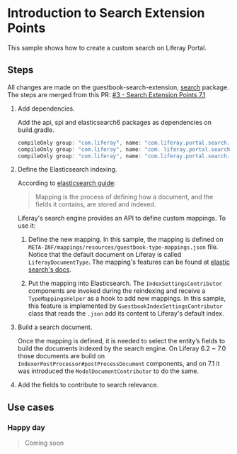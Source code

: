 # Introduction to Search Extension Points

This sample shows how to create a custom search on Liferay Portal.

## Steps

All changes are made on the guestbook-search-extension,
[search](https://github.com/lmarqs/liferay-training/tree/master/modules/guestbook/guestbook-service/src/main/java/br/com/objective/training/search) package.
The steps are merged from this PR:
[#3 - Search Extension Points 7.1](https://github.com/lmarqs/liferay-training/pull/3)

1. Add dependencies.

    Add the api, spi and elasticsearch6 packages as dependencies on build.gradle.
    ```.gradle
    compileOnly group: "com.liferay", name: "com.liferay.portal.search.api", version: "2.0.0"
    compileOnly group: "com.liferay", name: "com. liferay.portal.search.spi", version: "2.0.0"
    compileOnly group: "com.liferay", name: "com.liferay.portal.search.elasticsearch6.api", version: "2.0.0"
    ```

2. Define the Elasticsearch indexing.

    According to [elasticsearch guide](https://www.elastic.co/guide/en/elasticsearch/reference/current/mapping.html):
    > Mapping is the process of defining how a document, and the fields it contains, are stored and indexed.

    Liferay's search engine provides an API to define custom mappings. To use it:

    1. Define the new mapping.
    In this sample, the mapping is defined on `META-INF/mappings/resources/guestbook-type-mappings.json` file.
    Notice that the default document on Liferay is called `LiferayDocumentType`.
    The mapping's features can be found at [elastic search's docs](https://www.elastic.co/guide/en/elasticsearch/reference/current/mapping.html).

    2. Put the mapping into Elasticsearch.
    The `IndexSettingsContributor` components are invoked during the reindexing and receive a `TypeMappingsHelper` as a hook to add new mappings.
    In this sample, this feature is implemented by `GuestbookIndexSettingsContributor` class that reads the `.json` add its content to Liferay's default index.

3. Build a search document.

    Once the mapping is defined, it is needed to select the entity’s fields to build the documents indexed by the search engine.
    On Liferay 6.2 ~ 7.0 those documents are build on `IndexerPostProcessor#postProcessDocument` components, and on 7.1 it was introduced the `ModelDocumentContributor` to do the same.

4. Add the fields to contribute to search relevance.

## Use cases

### Happy day

> Coming soon